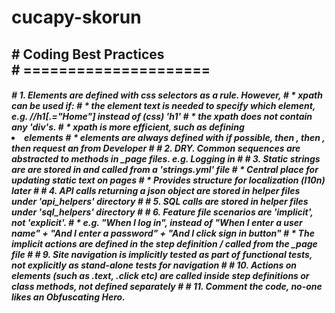 # cucapy-skorun
<h2>
# Coding Best Practices<br>
# =====================
</h2>
<h5>
#  1. Elements are defined with css selectors as a rule. However, 
#      * xpath can be used if:
#        * the element text is needed to specify which element, e.g. //h1[.="Home"] instead of (css) 'h1'
#        * the xpath does not contain any 'div's.
#        * xpath is more efficient, such as defining <li> elements
#      * elements are always defined with <id> if possible, then <class>, then <name>, then request an <id> from Developer 
#
#  2. DRY. Common sequences are abstracted to methods in _page files. e.g. Logging in
#
#  3. Static strings are are stored in and called from a 'strings.yml' file
#      * Central place for updating static text on pages
#      * Provides structure for localization (l10n) later
#
#  4. API calls returning a json object are stored in helper files under 'api_helpers' directory 
#
#  5. SQL calls are stored in helper files under 'sql_helpers' directory
#
#  6. Feature file scenarios are 'implicit', not 'explicit'.
#      * e.g. "When I log in", instead of "When I enter a user name" + "And I enter a password" + "And I click sign in button"
#      * The implicit actions are defined in the step definition / called from the _page file
#
#  9. Site navigation is implicitly tested as part of functional tests, not explicitly as stand-alone tests for navigation
#
# 10. Actions on elements (such as .text, .click etc) are called inside step definitions or class methods, not defined separately
#
# 11. Comment the code, no-one likes an Obfuscating Hero.
</h5>
